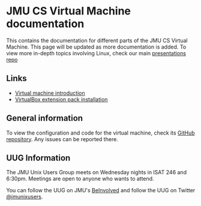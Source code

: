 # JMU CS Virtual Machine documentation

This contains the documentation for different parts of the JMU CS Virtual
Machine. This page will be updated as more documentation is added. To view
more in-depth topics involving Linux, check our main
[presentations repo](https://jmunixusers.github.io/presentations)

## Links

* [Virtual machine introduction](welcome-to-vm.md)
* [VirtualBox extension pack installation](virtualbox-extension-pack.md)

## General information

To view the configuration and code for the virtual machine, check its
[GitHub repository](https://github.com/jmunixusers/cs-vm-build). Any issues can
be reported there.

## UUG Information

The JMU Unix Users Group meets on Wednesday nights in ISAT 246 and 6:30pm.
Meetings are open to anyone who wants to attend.

You can follow the UUG on JMU's [BeInvolved](https://beinvolved.jmu.edu) and
follow the UUG on Twitter [@jmunixusers](https://twitter.com/jmunixusers).
